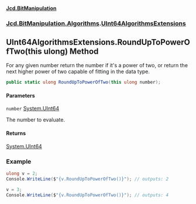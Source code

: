 #### [Jcd.BitManipulation](index 'index')

### [Jcd.BitManipulation.Algorithms](Jcd.BitManipulation.Algorithms 'Jcd.BitManipulation.Algorithms').[UInt64AlgorithmsExtensions](Jcd.BitManipulation.Algorithms.UInt64AlgorithmsExtensions 'Jcd.BitManipulation.Algorithms.UInt64AlgorithmsExtensions')

## UInt64AlgorithmsExtensions.RoundUpToPowerOfTwo(this ulong) Method

For any given number return the number if it's a power of two,
or return the next higher power of two capable of fitting in the
data type.

```csharp
public static ulong RoundUpToPowerOfTwo(this ulong number);
```

#### Parameters

<a name='Jcd.BitManipulation.Algorithms.UInt64AlgorithmsExtensions.RoundUpToPowerOfTwo(thisulong).number'></a>

`number` [System.UInt64](https://docs.microsoft.com/en-us/dotnet/api/System.UInt64 'System.UInt64')

The number to evaluate.

#### Returns

[System.UInt64](https://docs.microsoft.com/en-us/dotnet/api/System.UInt64 'System.UInt64')

### Example

```csharp
ulong v = 2;
Console.WriteLine($"{v.RoundUpToPowerOfTwo()}"); // outputs: 2

v = 3;
Console.WriteLine($"{v.RoundUpToPowerOfTwo()}"); // outputs: 4
```